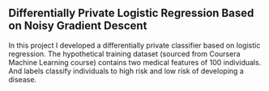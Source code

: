 ## Differentially Private Logistic Regression Based on Noisy Gradient Descent
In this project I developed a differentially private classifier based on logistic regression. The hypothetical training dataset (sourced from Coursera Machine Learning course) contains two medical features of 100 individuals. And labels classify individuals to high risk and low risk of developing a disease. 
